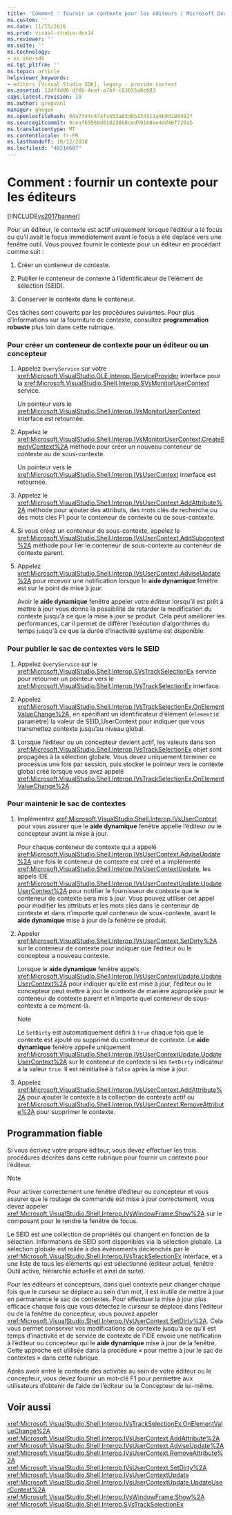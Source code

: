 ```yaml
---
title: 'Comment : fournir un contexte pour les éditeurs | Microsoft Docs'
ms.custom: ''
ms.date: 11/15/2016
ms.prod: visual-studio-dev14
ms.reviewer: ''
ms.suite: ''
ms.technology:
- vs-ide-sdk
ms.tgt_pltfrm: ''
ms.topic: article
helpviewer_keywords:
- editors [Visual Studio SDK], legacy - provide context
ms.assetid: 12df4d06-df6b-4eaf-a7bf-c83655a0c683
caps.latest.revision: 18
ms.author: gregvanl
manager: ghogen
ms.openlocfilehash: 0da7344c474fa653a63d0b134511a9b9d280492f
ms.sourcegitcommit: 9ceaf69568d61023868ced59108ae4dd46f720ab
ms.translationtype: MT
ms.contentlocale: fr-FR
ms.lasthandoff: 10/12/2018
ms.locfileid: "49214607"
---
```

# <a name="how-to-provide-context-for-editors"></a>Comment : fournir un contexte pour les éditeurs
[!INCLUDE[vs2017banner](../includes/vs2017banner.md)]

Pour un éditeur, le contexte est actif uniquement lorsque l’éditeur a le focus ou qu’il avait le focus immédiatement avant le focus a été déplacé vers une fenêtre outil. Vous pouvez fournir le contexte pour un éditeur en procédant comme suit :  
  
1.  Créer un conteneur de contexte.  
  
2.  Publier le conteneur de contexte à l’identificateur de l’élément de sélection (SEID).  
  
3.  Conserver le contexte dans le conteneur.  
  
 Ces tâches sont couverts par les procédures suivantes. Pour plus d’informations sur la fourniture de contexte, consultez **programmation robuste** plus loin dans cette rubrique.  
  
### <a name="to-create-a-context-bag-for-an-editor-or-a-designer"></a>Pour créer un conteneur de contexte pour un éditeur ou un concepteur  
  
1.  Appelez `QueryService` sur votre <xref:Microsoft.VisualStudio.OLE.Interop.IServiceProvider> interface pour la <xref:Microsoft.VisualStudio.Shell.Interop.SVsMonitorUserContext> service.  
  
     Un pointeur vers le <xref:Microsoft.VisualStudio.Shell.Interop.IVsMonitorUserContext> interface est retournée.  
  
2.  Appelez le <xref:Microsoft.VisualStudio.Shell.Interop.IVsMonitorUserContext.CreateEmptyContext%2A> méthode pour créer un nouveau conteneur de contexte ou de sous-contexte.  
  
     Un pointeur vers le <xref:Microsoft.VisualStudio.Shell.Interop.IVsUserContext> interface est retournée.  
  
3.  Appelez le <xref:Microsoft.VisualStudio.Shell.Interop.IVsUserContext.AddAttribute%2A> méthode pour ajouter des attributs, des mots clés de recherche ou des mots clés F1 pour le conteneur de contexte ou de sous-contexte.  
  
4.  Si vous créez un conteneur de sous-contexte, appelez le <xref:Microsoft.VisualStudio.Shell.Interop.IVsUserContext.AddSubcontext%2A> méthode pour lier le conteneur de sous-contexte au conteneur de contexte parent.  
  
5.  Appelez <xref:Microsoft.VisualStudio.Shell.Interop.IVsUserContext.AdviseUpdate%2A> pour recevoir une notification lorsque le **aide dynamique** fenêtre est sur le point de mise à jour.  
  
     Avoir le **aide dynamique** fenêtre appeler votre éditeur lorsqu’il est prêt à mettre à jour vous donne la possibilité de retarder la modification du contexte jusqu'à ce que la mise à jour se produit. Cela peut améliorer les performances, car il permet de différer l’exécution d’algorithmes du temps jusqu'à ce que la durée d’inactivité système est disponible.  
  
### <a name="to-publish-the-context-bag-to-the-seid"></a>Pour publier le sac de contextes vers le SEID  
  
1.  Appelez `QueryService` sur le <xref:Microsoft.VisualStudio.Shell.Interop.SVsTrackSelectionEx> service pour retourner un pointeur vers le <xref:Microsoft.VisualStudio.Shell.Interop.IVsTrackSelectionEx> interface.  
  
2.  Appelez <xref:Microsoft.VisualStudio.Shell.Interop.IVsTrackSelectionEx.OnElementValueChange%2A>, en spécifiant un identificateur d’élément (`elementid` paramètre) la valeur de SEID_UserContext pour indiquer que vous transmettez contexte jusqu’au niveau global.  
  
3.  Lorsque l’éditeur ou un concepteur devient actif, les valeurs dans son <xref:Microsoft.VisualStudio.Shell.Interop.IVsTrackSelectionEx> objet sont propagées à la sélection globale. Vous devez uniquement terminer ce processus une fois par session, puis stocker le pointeur vers le contexte global créé lorsque vous avez appelé <xref:Microsoft.VisualStudio.Shell.Interop.IVsTrackSelectionEx.OnElementValueChange%2A>.  
  
### <a name="to-maintain-the-context-bag"></a>Pour maintenir le sac de contextes  
  
1.  Implémentez <xref:Microsoft.VisualStudio.Shell.Interop.IVsUserContext> pour vous assurer que le **aide dynamique** fenêtre appelle l’éditeur ou le concepteur avant la mise à jour.  
  
     Pour chaque conteneur de contexte qui a appelé <xref:Microsoft.VisualStudio.Shell.Interop.IVsUserContext.AdviseUpdate%2A> une fois le conteneur de contexte est créé et a implémenté <xref:Microsoft.VisualStudio.Shell.Interop.IVsUserContextUpdate>, les appels IDE <xref:Microsoft.VisualStudio.Shell.Interop.IVsUserContextUpdate.UpdateUserContext%2A> pour notifier le fournisseur de contexte que le conteneur de contexte sera mis à jour. Vous pouvez utiliser cet appel pour modifier les attributs et les mots clés dans le conteneur de contexte et dans n’importe quel conteneur de sous-contexte, avant le **aide dynamique** mise à jour de la fenêtre se produit.  
  
2.  Appeler <xref:Microsoft.VisualStudio.Shell.Interop.IVsUserContext.SetDirty%2A> sur le conteneur de contexte pour indiquer que l’éditeur ou le concepteur a nouveau contexte.  
  
     Lorsque le **aide dynamique** fenêtre appels <xref:Microsoft.VisualStudio.Shell.Interop.IVsUserContextUpdate.UpdateUserContext%2A> pour indiquer qu’elle est mise à jour, l’éditeur ou le concepteur peut mettre à jour le contexte de manière appropriée pour le conteneur de contexte parent et n’importe quel conteneur de sous-contexte à ce moment-là.  
  
    > [!NOTE]
    >  Le `SetDirty` est automatiquement défini à `true` chaque fois que le contexte est ajouté ou supprimé du conteneur de contexte. Le **aide dynamique** fenêtre appelle uniquement <xref:Microsoft.VisualStudio.Shell.Interop.IVsUserContextUpdate.UpdateUserContext%2A> sur le conteneur de contexte si les `SetDirty` indicateur a la valeur `true`. Il est réinitialisé à `false` après la mise à jour.  
  
3.  Appelez <xref:Microsoft.VisualStudio.Shell.Interop.IVsUserContext.AddAttribute%2A> pour ajouter le contexte à la collection de contexte actif ou <xref:Microsoft.VisualStudio.Shell.Interop.IVsUserContext.RemoveAttribute%2A> pour supprimer le contexte.  
  
## <a name="robust-programming"></a>Programmation fiable  
 Si vous écrivez votre propre éditeur, vous devez effectuer les trois procédures décrites dans cette rubrique pour fournir un contexte pour l’éditeur.  
  
> [!NOTE]
>  Pour activer correctement une fenêtre d’éditeur ou concepteur et vous assurer que le routage de commande est mise à jour correctement, vous devez appeler <xref:Microsoft.VisualStudio.Shell.Interop.IVsWindowFrame.Show%2A> sur le composant pour le rendre la fenêtre de focus.  
  
 Le SEID est une collection de propriétés qui changent en fonction de la sélection. Informations de SEID sont disponibles via la sélection globale. La sélection globale est reliée à des événements déclenchés par le <xref:Microsoft.VisualStudio.Shell.Interop.IVsTrackSelectionEx> interface, et a une liste de tous les éléments qui est sélectionné (éditeur actuel, fenêtre Outil active, hiérarchie actuelle et ainsi de suite).  
  
 Pour les éditeurs et concepteurs, dans quel contexte peut changer chaque fois que le curseur se déplace au sein d’un mot, il est inutile de mettre à jour en permanence le sac de contextes. Pour effectuer la mise à jour plus efficace chaque fois que vous détectez le curseur se déplace dans l’éditeur ou de la fenêtre du concepteur, vous pouvez appeler <xref:Microsoft.VisualStudio.Shell.Interop.IVsUserContext.SetDirty%2A>. Cela vous permet conserver vos modifications de contexte jusqu'à ce qu’il est temps d’inactivité et de service de contexte de l’IDE envoie une notification à l’éditeur ou concepteur qui le **aide dynamique** mise à jour de la fenêtre. Cette approche est utilisée dans la procédure « pour mettre à jour le sac de contextes » dans cette rubrique.  
  
 Après avoir entré le contexte des activités au sein de votre éditeur ou le concepteur, vous devez fournir un mot-clé F1 pour permettre aux utilisateurs d’obtenir de l’aide de l’éditeur ou le Concepteur de lui-même.  
  
## <a name="see-also"></a>Voir aussi  
 <xref:Microsoft.VisualStudio.Shell.Interop.IVsTrackSelectionEx.OnElementValueChange%2A>   
 <xref:Microsoft.VisualStudio.Shell.Interop.IVsUserContext.AddAttribute%2A>   
 <xref:Microsoft.VisualStudio.Shell.Interop.IVsUserContext.AdviseUpdate%2A>   
 <xref:Microsoft.VisualStudio.Shell.Interop.IVsUserContext.RemoveAttribute%2A>   
 <xref:Microsoft.VisualStudio.Shell.Interop.IVsUserContext.SetDirty%2A>   
 <xref:Microsoft.VisualStudio.Shell.Interop.IVsUserContextUpdate>   
 <xref:Microsoft.VisualStudio.Shell.Interop.IVsUserContextUpdate.UpdateUserContext%2A>   
 <xref:Microsoft.VisualStudio.Shell.Interop.IVsWindowFrame.Show%2A>   
 <xref:Microsoft.VisualStudio.Shell.Interop.SVsTrackSelectionEx>

